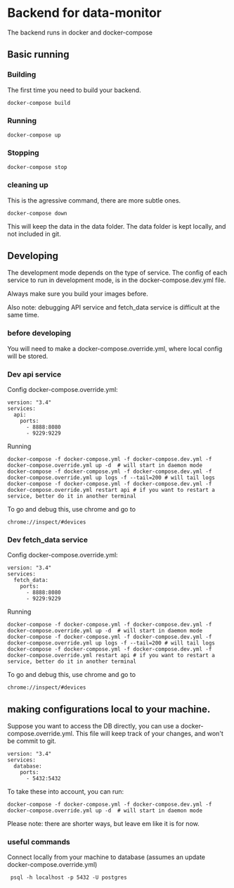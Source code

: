 # Backend for data-monitor

The backend runs in docker and docker-compose

## Basic running
### Building

The first time you need to build your backend.
```
docker-compose build
```

### Running
```
docker-compose up
```

### Stopping
```
docker-compose stop
```

### cleaning up

This is the agressive command, there are more subtle ones.
```
docker-compose down
```
This will keep the data in the data folder.
The data folder is kept locally, and not included in git.


## Developing

The development mode depends on the type of service. The config of each service to run in development mode, is in the docker-compose.dev.yml file.

Always make sure you build your images before.

Also note: debugging API service and fetch_data service is difficult at the same time.

### before developing
You will need to make a docker-compose.override.yml, where local config will be stored.

### Dev api service
Config docker-compose.override.yml:
```
version: "3.4"
services:
  api:
    ports:
      - 8888:8080
      - 9229:9229
```
Running
```
docker-compose -f docker-compose.yml -f docker-compose.dev.yml -f docker-compose.override.yml up -d  # will start in daemon mode
docker-compose -f docker-compose.yml -f docker-compose.dev.yml -f docker-compose.override.yml up logs -f --tail=200 # will tail logs
docker-compose -f docker-compose.yml -f docker-compose.dev.yml -f docker-compose.override.yml restart api # if you want to restart a service, better do it in another terminal
```
To go and debug this, use chrome and go to
```
chrome://inspect/#devices
```

### Dev fetch_data service
Config docker-compose.override.yml:
```
version: "3.4"
services:
  fetch_data:
    ports:
      - 8888:8080
      - 9229:9229
```
Running
```
docker-compose -f docker-compose.yml -f docker-compose.dev.yml -f docker-compose.override.yml up -d  # will start in daemon mode
docker-compose -f docker-compose.yml -f docker-compose.dev.yml -f docker-compose.override.yml up logs -f --tail=200 # will tail logs
docker-compose -f docker-compose.yml -f docker-compose.dev.yml -f docker-compose.override.yml restart api # if you want to restart a service, better do it in another terminal
```
To go and debug this, use chrome and go to
```
chrome://inspect/#devices
```


## making configurations local to your machine.
Suppose you want to access the DB directly, you can use a docker-compose.override.yml.
This file will keep track of your changes, and won't be commit to git.

```
version: "3.4"
services:
  database:
    ports:
      - 5432:5432
```
To take these into account, you can run:
```
docker-compose -f docker-compose.yml -f docker-compose.dev.yml -f docker-compose.override.yml up -d  # will start in daemon mode
```
Please note: there are shorter ways, but leave em like it is for now.


### useful commands
Connect locally from your machine to database (assumes an update docker-compose.override.yml)
```
 psql -h localhost -p 5432 -U postgres
```